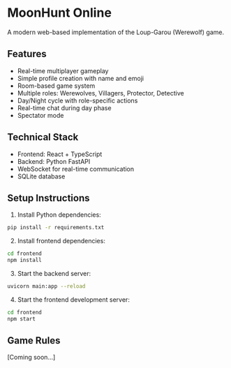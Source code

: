 # MoonHunt Online

A modern web-based implementation of the Loup-Garou (Werewolf) game.

## Features

- Real-time multiplayer gameplay
- Simple profile creation with name and emoji
- Room-based game system
- Multiple roles: Werewolves, Villagers, Protector, Detective
- Day/Night cycle with role-specific actions
- Real-time chat during day phase
- Spectator mode

## Technical Stack

- Frontend: React + TypeScript
- Backend: Python FastAPI
- WebSocket for real-time communication
- SQLite database

## Setup Instructions

1. Install Python dependencies:
```bash
pip install -r requirements.txt
```

2. Install frontend dependencies:
```bash
cd frontend
npm install
```

3. Start the backend server:
```bash
uvicorn main:app --reload
```

4. Start the frontend development server:
```bash
cd frontend
npm start
```

## Game Rules

[Coming soon...]
